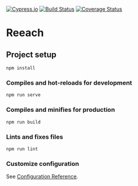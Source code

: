 [![Cypress.io](https://img.shields.io/badge/tested%20with-Cypress-04C38E.svg)](https://www.cypress.io/)
[![Build Status](https://travis-ci.org/zanio/stageQiuz.svg?branch=stage)](https://travis-ci.org/zanio/stageQiuz) 
[![Coverage Status](https://coveralls.io/repos/github/reeach/ReeachMvpFrontend/badge.svg?branch=staging)](https://coveralls.io/github/reeach/ReeachMvpFrontend?branch=staging)

# Reeach

## Project setup
```
npm install
```

### Compiles and hot-reloads for development
```
npm run serve
```

### Compiles and minifies for production
```
npm run build
```

### Lints and fixes files
```
npm run lint
```

### Customize configuration
See [Configuration Reference](https://cli.vuejs.org/config/).
